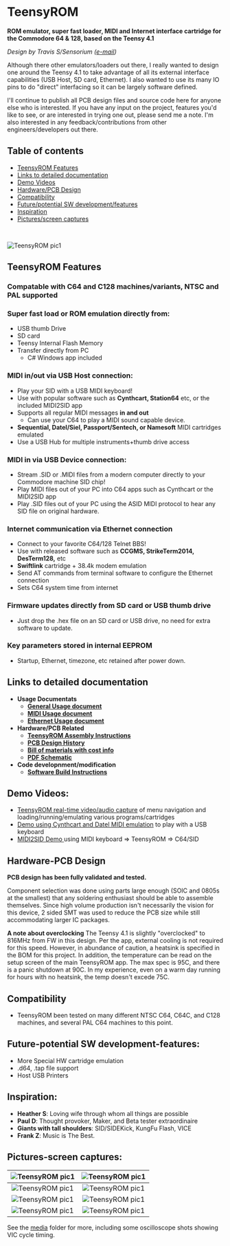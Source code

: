 # TeensyROM
**ROM emulator, super fast loader, MIDI and Internet interface cartridge for the Commodore 64 & 128, based on the Teensy 4.1**

*Design by Travis S/Sensorium ([e-mail](mailto:travis@sensoriumembedded.com))* 

Although there other emulators/loaders out there, I really wanted to design one around the Teensy 4.1 to take advantage of all its external interface capabilities (USB Host, SD card, Ethernet).  I also wanted to use its many IO pins to do "direct" interfacing so it can be largely software defined. 

I'll continue to publish all PCB design files and source code here for anyone else who is interested.   If you have any input on the project, features you'd like to see, or are interested in trying one out, please send me a note. I'm also interested in any feedback/contributions from other engineers/developers out there.

## Table of contents
  * [TeensyROM Features](#teensyrom-features)
  * [Links to detailed documentation](#links-to-detailed-documentation)
  * [Demo Videos](#demo-videos)
  * [Hardware/PCB Design](#hardware-pcb-design)
  * [Compatibility](#compatibility)
  * [Future/potential SW development/features](#future-potential-sw-development-features)
  * [Inspiration](#inspiration)
  * [Pictures/screen captures](#pictures-screen-captures)

<BR>

![TeensyROM pic1](media/v0.2b/v0.2b_angle.jpg)
  
## TeensyROM Features
### Compatable with C64 and C128 machines/variants, NTSC and PAL supported
### **Super fast load or ROM emulation** directly from:
  * USB thumb Drive
  * SD card
  * Teensy Internal Flash Memory
  * Transfer directly from PC
    * C# Windows app included
### **MIDI in/out via USB Host connection:** 
  * Play your SID with a USB MIDI keyboard!
  * Use with popular software such as **Cynthcart, Station64** etc, or the included MIDI2SID app
  * Supports all regular MIDI messages **in and out**
    * Can use your C64 to play a MIDI sound capable device.
  * **Sequential, Datel/Siel, Passport/Sentech, or Namesoft** MIDI cartridges emulated 
  * Use a USB Hub for multiple instruments+thumb drive access
### **MIDI in via USB Device connection:** 
  * Stream .SID or .MIDI files from a modern computer directly to your Commodore machine SID chip!
  * Play MIDI files out of your PC into C64 apps such as Cynthcart or the MIDI2SID app
  * Play .SID files out of your PC using the ASID MIDI protocol to hear any SID file on original hardware.
### **Internet communication via Ethernet connection**
  * Connect to your favorite C64/128 Telnet BBS!
  * Use with released software such as **CCGMS, StrikeTerm2014, DesTerm128,** etc
  * **Swiftlink** cartridge + 38.4k modem emulation
  * Send AT commands from terminal software to configure the Ethernet connection
  * Sets C64 system time from internet
### **Firmware updates directly from SD card or USB thumb drive**
  * Just drop the .hex file on an SD card or USB drive, no need for extra software to update.
### Key parameters stored in internal EEPROM
  * Startup, Ethernet, timezone, etc retained after power down.

## Links to detailed documentation
  * **Usage Documentats**
    * **[General Usage document](docs/General_Usage.md)**
    * **[MIDI Usage document](docs/MIDI_Usage.md)**
    * **[Ethernet Usage document](docs/Ethernet_Usage.md)**
  * **Hardware/PCB Related**
    * **[TeensyROM Assembly Instructions](PCB/PCB_Assembly.md)**
    * **[PCB Design History](PCB/PCB_History.md)**
    * **[Bill of materials with cost info](https://github.com/SensoriumEmbedded/TeensyROM/raw/main/PCB/v0.2%20archive/TeensyROM%20v0.2b%20BOM.xlsx)**
    * **[PDF Schematic](PCB/v0.2%20archive/TeensyROM_v0.2b_Schem.pdf)**
  * **Code developnment/modification**
    * **[Software Build Instructions](Source/BuildInfo.md)**

## Demo Videos:
  * [TeensyROM real-time video/audio capture](https://www.youtube.com/watch?v=RyowR9huh0A) of menu navigation and loading/running/emulating various programs/cartridges
  * [Demo using Cynthcart and Datel MIDI emulation](https://www.youtube.com/watch?v=-LumhU60d_k) to play with a USB keyboard 
  * [MIDI2SID Demo ](https://www.youtube.com/watch?v=3BsX_jxIYKY) using MIDI keyboard => TeensyROM => C64/SID

## Hardware-PCB Design
**PCB design has been fully validated and tested.** 

Component selection was done using parts large enough (SOIC and 0805s at the smallest) that any soldering enthusiast should be able to assemble themselves.   Since high volume production isn't necessarily the vision for this device, 2 sided SMT was used to reduce the PCB size while still accommodating larger IC packages.

**A note about overclocking**
The Teensy 4.1 is slightly "overclocked" to 816MHz from FW in this design. Per the app, external cooling is not required for this speed.  However, in abundance of caution, a heatsink is specified in the BOM for this project.  In addition, the temperature can be read on the setup screen of the main TeensyROM app. The max spec is 95C, and there is a panic shutdown at 90C.  In my experience, even on a warm day running for hours with no heatsink, the temp doesn't excede 75C.

## Compatibility
* TeensyROM been tested on many different NTSC C64, C64C, and C128 machines, and several PAL C64 machines to this point. 

## Future-potential SW development-features:
* More Special HW cartridge emulation
* .d64, .tap file support
* Host USB Printers

## Inspiration:
* **Heather S**: Loving wife through whom all things are possible
* **Paul D**: Thought provoker, Maker, and Beta tester extraordinaire
* **Giants with tall shoulders**: SID/SIDEKick, KungFu Flash, VICE
* **Frank Z**: Music is The Best.

## Pictures-screen captures:
|![TeensyROM pic1](media/v0.2b/v0.2b_top.jpg) |![TeensyROM pic1](media/v0.2b/v0.2b_top_loaded.jpg) | 
|:--:|:--:|
|![TeensyROM pic1](media/v0.2b/v0.2b_insitu_MIDI.jpg) |![TeensyROM pic1](media/v0.2b/v0.2b_insitu_USBdrive.jpg)  |
|![TeensyROM pic1](media/Screen%20captures/Main%20Menu.png)|![TeensyROM pic1](media/Screen%20captures/MIDI%20to%20SID.png)|
|![TeensyROM pic1](media/Screen%20captures/Settings%20Menu.png)|![TeensyROM pic1](media/Screen%20captures/WinPC%20x-fer%20app.png)|

See the [media](media/) folder for more, including some oscilloscope shots showing VIC cycle timing.

